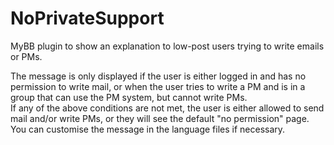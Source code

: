 # NoPrivateSupport
MyBB plugin to show an explanation to low-post users trying to write emails or PMs.

The message is only displayed if the user is either logged in and has no permission to write mail, or when the user tries to write a PM and is in a group that can use the PM system, but cannot write PMs.  
If any of the above conditions are not met, the user is either allowed to send mail and/or write PMs, or they will see the default "no permission" page.  
You can customise the message in the language files if necessary.
